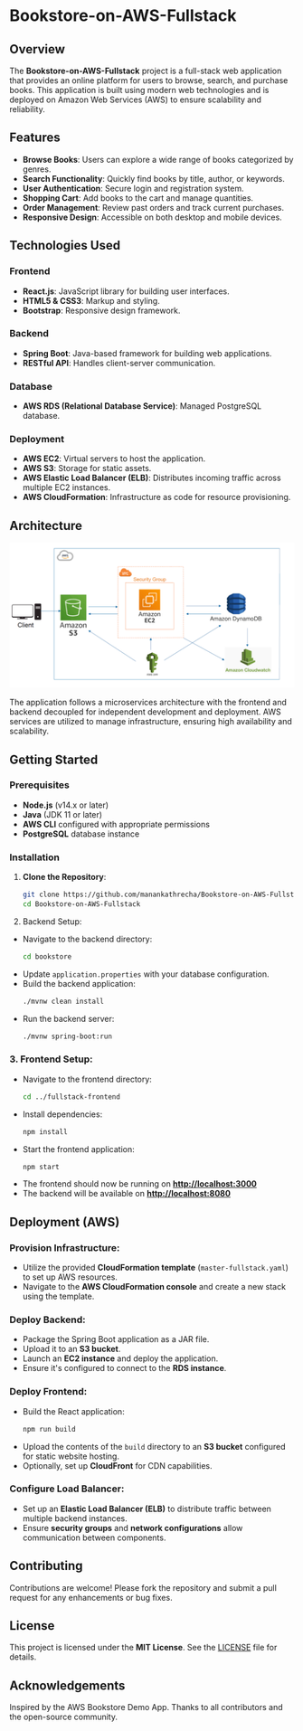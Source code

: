 # Bookstore-on-AWS-Fullstack

## Overview

The **Bookstore-on-AWS-Fullstack** project is a full-stack web application that provides an online platform for users to browse, search, and purchase books. This application is built using modern web technologies and is deployed on Amazon Web Services (AWS) to ensure scalability and reliability.

## Features

- **Browse Books**: Users can explore a wide range of books categorized by genres.
- **Search Functionality**: Quickly find books by title, author, or keywords.
- **User Authentication**: Secure login and registration system.
- **Shopping Cart**: Add books to the cart and manage quantities.
- **Order Management**: Review past orders and track current purchases.
- **Responsive Design**: Accessible on both desktop and mobile devices.

## Technologies Used

### Frontend

- **React.js**: JavaScript library for building user interfaces.
- **HTML5 & CSS3**: Markup and styling.
- **Bootstrap**: Responsive design framework.

### Backend

- **Spring Boot**: Java-based framework for building web applications.
- **RESTful API**: Handles client-server communication.

### Database

- **AWS RDS (Relational Database Service)**: Managed PostgreSQL database.

### Deployment

- **AWS EC2**: Virtual servers to host the application.
- **AWS S3**: Storage for static assets.
- **AWS Elastic Load Balancer (ELB)**: Distributes incoming traffic across multiple EC2 instances.
- **AWS CloudFormation**: Infrastructure as code for resource provisioning.

## Architecture

![Architecture Diagram](https://github.com/manankathrecha/Bookstore-on-AWS-Fullstack/blob/main/image.png)

The application follows a microservices architecture with the frontend and backend decoupled for independent development and deployment. AWS services are utilized to manage infrastructure, ensuring high availability and scalability.

## Getting Started

### Prerequisites

- **Node.js** (v14.x or later)
- **Java** (JDK 11 or later)
- **AWS CLI** configured with appropriate permissions
- **PostgreSQL** database instance

### Installation

1. **Clone the Repository**:
   ```bash
   git clone https://github.com/manankathrecha/Bookstore-on-AWS-Fullstack.git
   cd Bookstore-on-AWS-Fullstack

2. Backend Setup:
- Navigate to the backend directory:
  ```bash
  cd bookstore
  ```
- Update `application.properties` with your database configuration.
- Build the backend application:
  ```bash
  ./mvnw clean install
  ```
- Run the backend server:
  ```bash
  ./mvnw spring-boot:run
  ```

### 3. Frontend Setup:
- Navigate to the frontend directory:
  ```bash
  cd ../fullstack-frontend
  ```
- Install dependencies:
  ```bash
  npm install
  ```
- Start the frontend application:
  ```bash
  npm start
  ```
- The frontend should now be running on **[http://localhost:3000](http://localhost:3000)**
- The backend will be available on **[http://localhost:8080](http://localhost:8080)**

## Deployment (AWS)

### **Provision Infrastructure:**
- Utilize the provided **CloudFormation template** (`master-fullstack.yaml`) to set up AWS resources.
- Navigate to the **AWS CloudFormation console** and create a new stack using the template.

### **Deploy Backend:**
- Package the Spring Boot application as a JAR file.
- Upload it to an **S3 bucket**.
- Launch an **EC2 instance** and deploy the application.
- Ensure it's configured to connect to the **RDS instance**.

### **Deploy Frontend:**
- Build the React application:
  ```bash
  npm run build
  ```
- Upload the contents of the `build` directory to an **S3 bucket** configured for static website hosting.
- Optionally, set up **CloudFront** for CDN capabilities.

### **Configure Load Balancer:**
- Set up an **Elastic Load Balancer (ELB)** to distribute traffic between multiple backend instances.
- Ensure **security groups** and **network configurations** allow communication between components.

## Contributing
Contributions are welcome! Please fork the repository and submit a pull request for any enhancements or bug fixes.

## License
This project is licensed under the **MIT License**. See the [LICENSE](LICENSE) file for details.

## Acknowledgements
Inspired by the AWS Bookstore Demo App. Thanks to all contributors and the open-source community.

